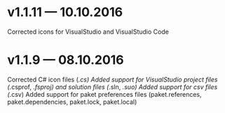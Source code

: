 # v1.1.11 — 10.10.2016

Corrected icons for VisualStudio and VisualStudio Code

# v1.1.9 — 08.10.2016

Corrected C# icon files (*.cs)
Added support for VisualStudio project files (*.csprof, *.fsproj) and solution files (*.sln, *.suo)
Added support for csv files (*.csv)
Added support for paket preferences files (paket.references, paket.dependencies, paket.lock, paket.local)